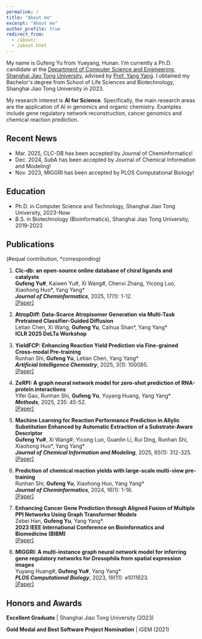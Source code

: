 ```yaml
---
permalink: /
title: "About me"
excerpt: "About me"
author_profile: true
redirect_from: 
  - /about/
  - /about.html
---
```


My name is Gufeng Yu from Yueyang, Hunan. I'm currently a Ph.D. candidate at the [Department of Computer Science and Engineering](https://www.cs.sjtu.edu.cn/index.aspx), [Shanghai Jiao Tong University](https://www.sjtu.edu.cn/), advised by [Prof. Yang Yang](https://www.cs.sjtu.edu.cn/PeopleDetail.aspx?id=72). I obtained my Bachelor's degree from School of Life Sciences and Biotechnology, Shanghai Jiao Tong University in 2023. 

My research interest is **AI for Science**. Specifically, the main research areas are the application of AI in genomics and organic chemistry. Examples include gene regulatory network reconstruction, cancer genomics and chemical reaction prediction.



## Recent News

- Mar. 2025, CLC-DB has been accepted by Journal of Cheminformatics!
- Dec. 2024, SubA has been accepted by Journal of Chemical Information and Modeling!
- Nov. 2023, MIGGRI has been accepted by PLOS Computational Biology!



## Education

- Ph.D. in Computer Science and Technology, Shanghai Jiao Tong University, 2023-Now
- B.S. in Biotechnology (Bioinformatics), Shanghai Jiao Tong University, 2019-2023



## Publications

(#equal contribution, *corresponding)

1. **Clc-db: an open-source online database of chiral ligands and catalysts**  
    **Gufeng Yu#**, Kaiwen Yu#, Xi Wang#, Chenxi Zhang, Yicong Luo, Xiaohong Huo\*, Yang Yang*  
    ***Journal of Cheminformatics***, 2025, 17(1): 1-12.  
    [[Paper]](https://jcheminf.biomedcentral.com/articles/10.1186/s13321-025-00991-9)

2. **AtropDiff: Data-Scarce Atropisomer Generation via Multi-Task Pretrained Classifier-Guided Diffusion**  
    Letian Chen, Xi Wang, **Gufeng Yu**, Caihua Shan*, Yang Yang\*  
    **ICLR 2025 DeLTa Workshop**

3. **YieldFCP: Enhancing Reaction Yield Prediction via Fine-grained Cross-modal Pre-training**  
    Runhan Shi, **Gufeng Yu**, Letian Chen, Yang Yang*  
    ***Artificial Intelligence Chemistry***, 2025, 3(1): 100085.  
    [[Paper]](https://doi.org/10.1016/j.aichem.2025.100085)

4. **ZeRPI: A graph neural network model for zero-shot prediction of RNA-protein interactions**  
    Yifei Gao, Runhan Shi, **Gufeng Yu**, Yuyang Huang, Yang Yang*  
    ***Methods***, 2025, 235: 45-52.  
    [[Paper]](https://doi.org/10.1016/j.ymeth.2025.01.014)

5. **Machine Learning for Reaction Performance Prediction in Allylic Substitution Enhanced by Automatic Extraction of a Substrate-Aware Descriptor**  
    **Gufeng Yu#**, Xi Wang#, Yicong Luo, Guanlin Li, Rui Ding, Runhan Shi, Xiaohong Huo\*, Yang Yang*  
    ***Journal of Chemical Information and Modeling***, 2025, 65(1): 312-325.  
    [[Paper]](https://pubs.acs.org/doi/10.1021/acs.jcim.4c02120)

6. **Prediction of chemical reaction yields with large-scale multi-view pre-training**  
    Runhan Shi, **Gufeng Yu**, Xiaohong Huo, Yang Yang*  
    ***Journal of Cheminformatics***, 2024, 16(1): 1-16.  
    [[Paper]](https://jcheminf.biomedcentral.com/articles/10.1186/s13321-024-00815-2)

7. **Enhancing Cancer Gene Prediction through Aligned Fusion of Multiple PPI Networks Using Graph Transformer Models**  
    Zebei Han, **Gufeng Yu**, Yang Yang*  
    **2023 IEEE International Conference on Bioinformatics and Biomedicine (BIBM)**  
    [[Paper]](https://ieeexplore.ieee.org/document/10385593)

8. **MIGGRI: A multi-instance graph neural network model for inferring gene regulatory networks for Drosophila from spatial expression images**  
    Yuyang Huang#, **Gufeng Yu#**, Yang Yang*  
    ***PLOS Computational Biology***, 2023, 19(11): e1011623.  
    [[Paper]](https://journals.plos.org/ploscompbiol/article?id=10.1371/journal.pcbi.1011623)



## Honors and Awards

**Excellent Graduate** \| Shanghai Jiao Tong University (2023)

**Gold Medal and Best Software Project Nomination** \| iGEM (2021)
